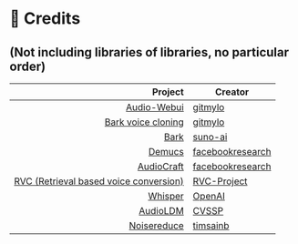 <h1 class='center-h'>🧾 Credits</h1>
<h2 class='center-h'>(Not including libraries of libraries, no particular order)</h2>

|                                                                                                         Project | Creator                                                 |
|----------------------------------------------------------------------------------------------------------------:|---------------------------------------------------------|
|                                                           [Audio-Webui](https://github.com/gitmylo/audio-webui) | [gitmylo](https://github.com/gitmylo/audio-webui)       |
|                            [Bark voice cloning](https://github.com/gitmylo/bark-voice-cloning-HuBERT-quantizer) | [gitmylo](https://github.com/gitmylo)                   |
|                                                                         [Bark](https://github.com/suno-ai/bark) | [suno-ai](https://github.com/suno-ai)                   |
|                                                            [Demucs](https://github.com/facebookresearch/demucs) | [facebookresearch](https://github.com/facebookresearch) |
|                                                    [AudioCraft](https://github.com/facebookresearch/audiocraft) | [facebookresearch](https://github.com/facebookresearch) |
| [RVC (Retrieval based voice conversion)](https://github.com/RVC-Project/Retrieval-based-Voice-Conversion-WebUI) | [RVC-Project](https://github.com/RVC-Project)           |
|                                                                    [Whisper](https://github.com/openai/whisper) | [OpenAI](https://github.com/openai)                     |
|                                                                [AudioLDM](https://github.com/haoheliu/AudioLDM) | [CVSSP](https://huggingface.co/cvssp)                   |
|                                                          [Noisereduce](https://github.com/timsainb/noisereduce) | [timsainb](https://github.com/timsainb/noisereduce)     |

